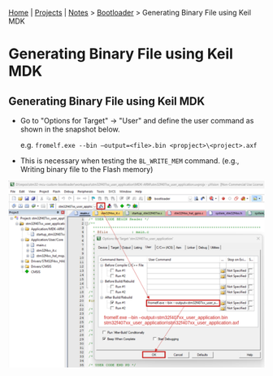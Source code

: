 [Home](../../) | [Projects](../../projects) | [Notes](../) > <a href="./">Bootloader</a> > Generating Binary File using Keil MDK

# Generating Binary File using Keil MDK



## Generating Binary File using Keil MDK

* Go to "Options for Target" $\to$ "User" and define the user command as shown in the snapshot below.

  e.g. `fromelf.exe --bin –output=<file>.bin <propject>\<project>.axf`

* This is necessary when testing the `BL_WRITE_MEM` command. (e.g., Writing binary file to the Flash memory)



<img src="./img/generating-binary-file-using-keil-mdk.png" alt="generating-binary-file-using-keil-mdk" width="900">
